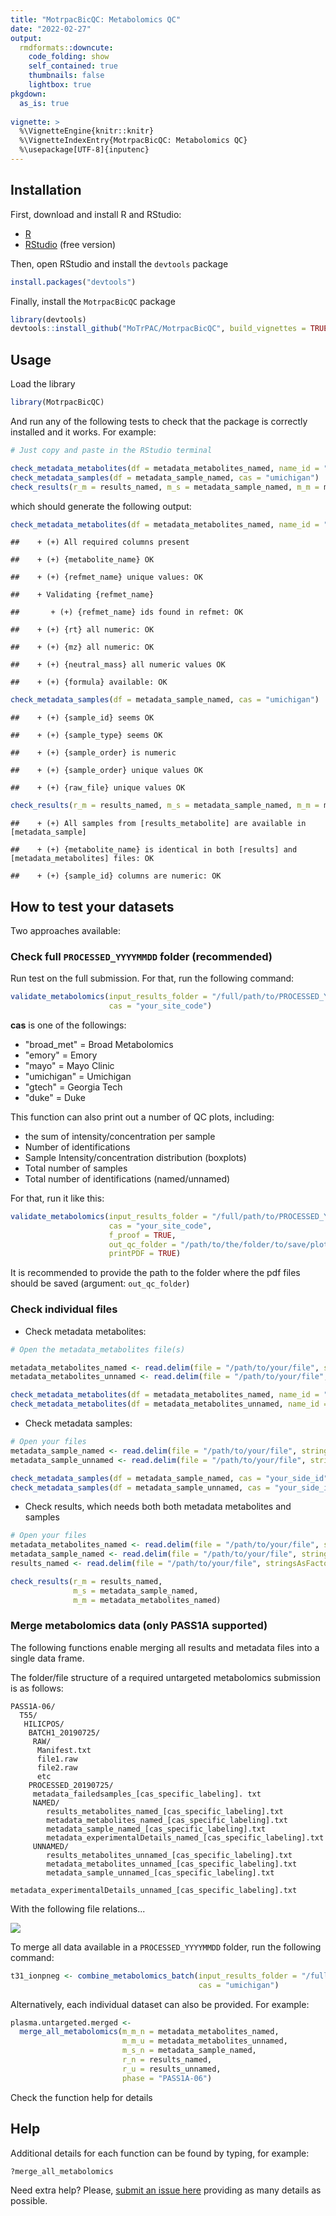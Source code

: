 ```yaml
---
title: "MotrpacBicQC: Metabolomics QC"
date: "2022-02-27"
output:
  rmdformats::downcute:
    code_folding: show
    self_contained: true
    thumbnails: false
    lightbox: true
pkgdown:
  as_is: true
  
vignette: >
  %\VignetteEngine{knitr::knitr}
  %\VignetteIndexEntry{MotrpacBicQC: Metabolomics QC}
  %\usepackage[UTF-8]{inputenc}  
---
```


## Installation

First, download and install R and RStudio:

- [R](https://mirror.las.iastate.edu/CRAN/) 
- [RStudio](https://rstudio.com/products/rstudio/download/) (free version)

Then, open RStudio and install the `devtools` package


```r
install.packages("devtools")
```

Finally, install the `MotrpacBicQC` package


```r
library(devtools)
devtools::install_github("MoTrPAC/MotrpacBicQC", build_vignettes = TRUE)
```


## Usage

Load the library


```r
library(MotrpacBicQC)
```

And run any of the following tests to check that the package 
is correctly installed and it works. For example:


```r
# Just copy and paste in the RStudio terminal

check_metadata_metabolites(df = metadata_metabolites_named, name_id = "named")
check_metadata_samples(df = metadata_sample_named, cas = "umichigan")
check_results(r_m = results_named, m_s = metadata_sample_named, m_m = metadata_metabolites_named)
```

which should generate the following output:


```r
check_metadata_metabolites(df = metadata_metabolites_named, name_id = "named")
```

```
##    + (+) All required columns present
```

```
##    + (+) {metabolite_name} OK
```

```
##    + (+) {refmet_name} unique values: OK
```

```
##    + Validating {refmet_name}
```

```
##       + (+) {refmet_name} ids found in refmet: OK
```

```
##    + (+) {rt} all numeric: OK
```

```
##    + (+) {mz} all numeric: OK
```

```
##    + (+) {neutral_mass} all numeric values OK
```

```
##    + (+) {formula} available: OK
```

```r
check_metadata_samples(df = metadata_sample_named, cas = "umichigan")
```

```
##    + (+) {sample_id} seems OK
```

```
##    + (+) {sample_type} seems OK
```

```
##    + (+) {sample_order} is numeric
```

```
##    + (+) {sample_order} unique values OK
```

```
##    + (+) {raw_file} unique values OK
```

```r
check_results(r_m = results_named, m_s = metadata_sample_named, m_m = metadata_metabolites_named)
```

```
##    + (+) All samples from [results_metabolite] are available in [metadata_sample]
```

```
##    + (+) {metabolite_name} is identical in both [results] and [metadata_metabolites] files: OK
```

```
##    + (+) {sample_id} columns are numeric: OK
```

## How to test your datasets

Two approaches available:

### Check full `PROCESSED_YYYYMMDD` folder (recommended)

Run test on the full submission. For that, run the following command:


```r
validate_metabolomics(input_results_folder = "/full/path/to/PROCESSED_YYYYMMDD", 
                      cas = "your_site_code")
```

**cas** is one of the followings:

- "broad_met" = Broad Metabolomics
- "emory"     = Emory
- "mayo"      = Mayo Clinic
- "umichigan" = Umichigan
- "gtech"     = Georgia Tech
- "duke"      = Duke

This function can also print out a number of QC plots, including:

- the sum of intensity/concentration per sample
- Number of identifications
- Sample Intensity/concentration distribution (boxplots)
- Total number of samples
- Total number of identifications (named/unnamed)

For that, run it like this:


```r
validate_metabolomics(input_results_folder = "/full/path/to/PROCESSED_YYYYMMDD", 
                      cas = "your_site_code",
                      f_proof = TRUE,
                      out_qc_folder = "/path/to/the/folder/to/save/plots/",
                      printPDF = TRUE)
```

It is recommended to provide the path to the folder where the pdf files should be saved (argument: `out_qc_folder`)

### Check individual files

- Check metadata metabolites:


```r
# Open the metadata_metabolites file(s)

metadata_metabolites_named <- read.delim(file = "/path/to/your/file", stringsAsFactors = FALSE)
metadata_metabolites_unnamed <- read.delim(file = "/path/to/your/file", stringsAsFactors = FALSE)

check_metadata_metabolites(df = metadata_metabolites_named, name_id = "named")
check_metadata_metabolites(df = metadata_metabolites_unnamed, name_id = "unnamed")
```

- Check metadata samples:


```r
# Open your files
metadata_sample_named <- read.delim(file = "/path/to/your/file", stringsAsFactors = FALSE)
metadata_sample_unnamed <- read.delim(file = "/path/to/your/file", stringsAsFactors = FALSE)

check_metadata_samples(df = metadata_sample_named, cas = "your_side_id")
check_metadata_samples(df = metadata_sample_unnamed, cas = "your_side_id")
```

- Check results, which needs both both metadata metabolites and samples


```r
# Open your files
metadata_metabolites_named <- read.delim(file = "/path/to/your/file", stringsAsFactors = FALSE)
metadata_sample_named <- read.delim(file = "/path/to/your/file", stringsAsFactors = FALSE)
results_named <- read.delim(file = "/path/to/your/file", stringsAsFactors = FALSE)

check_results(r_m = results_named, 
              m_s = metadata_sample_named, 
              m_m = metadata_metabolites_named)
```

### Merge metabolomics data (only PASS1A supported)

The following functions enable merging all results and metadata files into a 
single data frame. 

The folder/file structure of a required untargeted metabolomics submission is as follows:

```
PASS1A-06/
  T55/
   HILICPOS/ 
    BATCH1_20190725/ 
     RAW/
      Manifest.txt
      file1.raw
      file2.raw
      etc
    PROCESSED_20190725/
     metadata_failedsamples_[cas_specific_labeling]. txt
     NAMED/
        results_metabolites_named_[cas_specific_labeling].txt 
        metadata_metabolites_named_[cas_specific_labeling].txt
        metadata_sample_named_[cas_specific_labeling].txt
        metadata_experimentalDetails_named_[cas_specific_labeling].txt
     UNNAMED/
        results_metabolites_unnamed_[cas_specific_labeling].txt
        metadata_metabolites_unnamed_[cas_specific_labeling].txt
        metadata_sample_unnamed_[cas_specific_labeling].txt
        metadata_experimentalDetails_unnamed_[cas_specific_labeling].txt
```

With the following file relations...

![](BIC_Metabolomics_DataProcessing_Summary_20200303.png)

To merge all data available in a `PROCESSED_YYYYMMDD` folder, run the following command:


```r
t31_ionpneg <- combine_metabolomics_batch(input_results_folder = "/full/path/to/PROCESSED_YYYYMMDD/", 
                                          cas = "umichigan")
```

Alternatively, each individual dataset can also be provided. For example:


```r
plasma.untargeted.merged <- 
  merge_all_metabolomics(m_m_n = metadata_metabolites_named,
                         m_m_u = metadata_metabolites_unnamed,
                         m_s_n = metadata_sample_named,
                         r_n = results_named,
                         r_u = results_unnamed,
                         phase = "PASS1A-06")
```

Check the function help for details

## Help

Additional details for each function can be found by typing, for example:


```r
?merge_all_metabolomics
```

Need extra help? Please, [submit an issue here](https://github.com/MoTrPAC/MotrpacBicQC/issues) 
providing as many details as possible.

